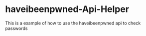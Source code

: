 # haveibeenpwned-Api-Helper
This is a example of how to use the haveibeenpwned api to check passwords

